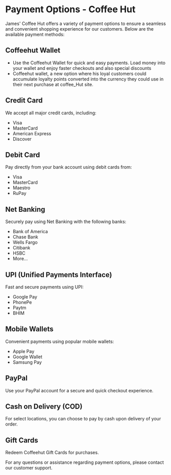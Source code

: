 # Payment Options - Coffee Hut

James' Coffee Hut offers a variety of payment options to ensure a seamless and convenient shopping experience for our customers. Below are the available payment methods:

## Coffeehut Wallet
- Use the Coffeehut Wallet for quick and easy payments. Load money into your wallet and enjoy faster checkouts and also special discounts
- Coffeehut wallet, a new option where his loyal customers could accumulate loyalty points converted into the currency they could use in their next purchase at coffee_Hut site.

## Credit Card
We accept all major credit cards, including:
- Visa
- MasterCard
- American Express
- Discover

## Debit Card
Pay directly from your bank account using debit cards from:
- Visa
- MasterCard
- Maestro
- RuPay

## Net Banking
Securely pay using Net Banking with the following banks:
- Bank of America
- Chase Bank
- Wells Fargo
- Citibank
- HSBC
- More...

## UPI (Unified Payments Interface)
Fast and secure payments using UPI:
- Google Pay
- PhonePe
- Paytm
- BHIM

## Mobile Wallets
Convenient payments using popular mobile wallets:
- Apple Pay
- Google Wallet
- Samsung Pay

## PayPal
Use your PayPal account for a secure and quick checkout experience.

## Cash on Delivery (COD)
For select locations, you can choose to pay by cash upon delivery of your order.

## Gift Cards
Redeem Coffeehut Gift Cards for purchases.

For any questions or assistance regarding payment options, please contact our customer support.
